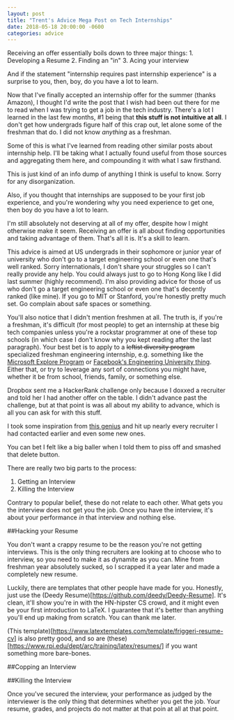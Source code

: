 ```yaml
---
layout: post
title: "Trent's Advice Mega Post on Tech Internships"
date: 2018-05-18 20:00:00 -0600
categories: advice
---
```


Receiving an offer essentially boils down to three major things:
    1. Developing a Resume
    2. Finding an "in"
    3. Acing your interview

And if the statement "internship requires past internship experience" is a surprise to you, then, boy, do you have a lot to learn.

Now that I've finally accepted an internship offer for the summer (thanks Amazon), I thought I'd write the post that I wish had been out there for me to read when I was trying to get a job in the tech industry. There's a lot I learned in the last few months, #1 being that **this stuff is not intuitive at all**. I don't get how undergrads figure half of this crap out, let alone some of the freshman that do. I did not know *anything* as a freshman.

Some of this is what I've learned from reading other similar posts about internship help. I'll be taking what I actually found useful from those sources and aggregating them here, and compounding it with what I saw firsthand.

This is just kind of an info dump of anything I think is useful to know. Sorry for any disorganization.

Also, if you thought that internships are supposed to be your first job experience, and you're wondering why you need experience to get one, then boy do you have a lot to learn.

I'm still absolutely not deserving at all of my offer, despite how I might otherwise make it seem. Receiving an offer is all about finding opportunities and taking advantage of them. That's all it is. It's a skill to learn.

This advice is aimed at US undergrads in their sophomore or junior year of university who don't go to a target engineering school or even one that's well ranked.  Sorry internationals, I don't share your struggles so I can't really provide any help. You could always just to go to Hong Kong like I did last summer (highly recommend). I'm also providing advice for those of us who don't go a target engineering school or even one that's decently ranked (like mine). If you go to MIT or Stanford, you're honestly pretty much set. Go complain about safe spaces or something.

You'll also notice that I didn't mention freshmen at all. The truth is, if you're a freshman, it's difficult (for most people) to get an internship at these big tech companies unless you're a rockstar programmer at one of these top schools (in which case I don't know why you kept reading after the last paragraph). Your best bet is to apply to a ~~leftist diversity program~~ specialized freshman engineering internship, e.g. something like the [Microsoft Explore Program](https://careers.microsoft.com/students/explore) or [Facebook's Engineering University thing](https://www.facebook.com/careers/university/fbueng). Either that, or try to leverage any sort of connections you might have, whether it be from school, friends, family, or something else.

<!-- Your highest chance of success, however, will most likely come from looking at companies local to where you live. For example, I straight up just emailed my resume to the CS departmenrs at universities where I lived, and a couple professors reached out, offering to have me conduct research with them over the summer. I didn't end up taking either of them up on it, but shows that you just have to have an idea of where to look for opportunities. -->

Dropbox sent me a HackerRank challenge only because I doxxed a recruiter and told her I had another offer on the table. I didn't advance past the challenge, but at that point is was all about my ability to advance, which is all you can ask for with this stuff.

I took some inspiration from [this genius](https://medium.freecodecamp.org/how-doing-something-i-love-landed-me-a-top-tier-tech-internship-fe78d8b74e48) and hit up nearly every recruiter I had contacted earlier and even some new ones.

You can bet I felt like a big baller when I told them to piss off and smashed that delete button.

There are really two big parts to the process:
1. Getting an Interview
2. Killing the Interview

Contrary to popular belief, these do not relate to each other. What gets you the interview does not get you the job. Once you have the interview, it's about your performance *in* that interview and nothing else.

##Hacking your Resume

You don't want a crappy resume to be the reason you're not getting interviews. This is the only thing recruiters are looking at to choose who to interview, so you need to make it as dynamite as you can. Mine from freshman year absolutely sucked, so I scrapped it a year later and made a completely new resume.

Luckily, there are templates that other people have made for you. Honestly, just use the (Deedy Resume)[https://github.com/deedy/Deedy-Resume]. It's clean, it'll show you're in with the HN-hipster CS crowd, and it might even be your first introduction to LaTeX. I guarantee that it's better than anything you'll end up making from scratch. You can thank me later.

(This template)[https://www.latextemplates.com/template/friggeri-resume-cv] is also pretty good, and so are (these)[https://www.rpi.edu/dept/arc/training/latex/resumes/] if you want something more bare-bones.

##Copping an Interview

##Killing the Interview

Once you've secured the interview, your performance as judged by the interviewer is the only thing that determines whether you get the job. Your resume, grades, and projects do not matter at that poin at all at that point.
